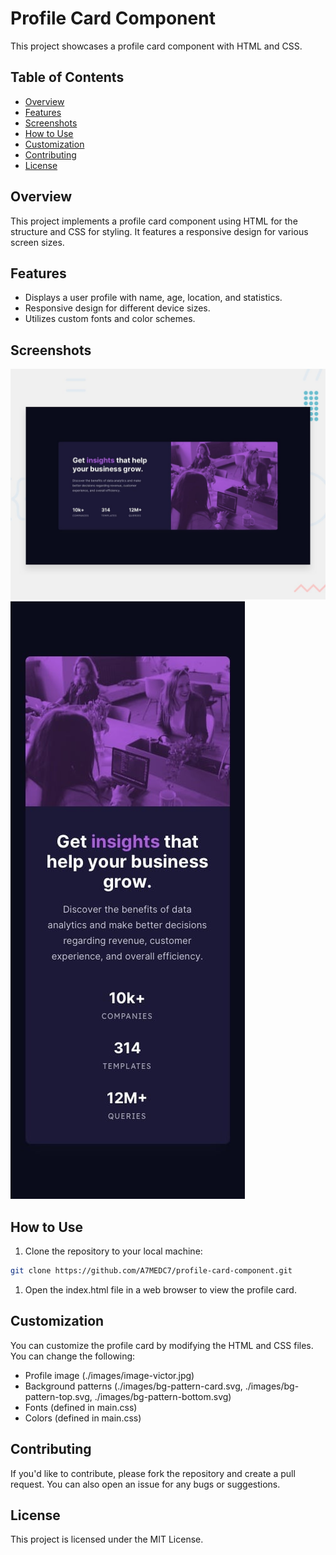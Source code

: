# Profile Card Component

This project showcases a profile card component with HTML and CSS.

## Table of Contents

- [Overview](#overview)
- [Features](#features)
- [Screenshots](#screenshots)
- [How to Use](#how-to-use)
- [Customization](#customization)
- [Contributing](#contributing)
- [License](#license)

## Overview

This project implements a profile card component using HTML for the structure and CSS for styling. It features a responsive design for various screen sizes.

## Features

- Displays a user profile with name, age, location, and statistics.
- Responsive design for different device sizes.
- Utilizes custom fonts and color schemes.

## Screenshots

![Screenshot 1](./design/desktop-preview.jpg)
![Screenshot 2](./design/mobile-design.jpg)

## How to Use

1. Clone the repository to your local machine:

```bash
git clone https://github.com/A7MEDC7/profile-card-component.git
```

1. Open the index.html file in a web browser to view the profile card.

## Customization

You can customize the profile card by modifying the HTML and CSS files. You can change the following:

- Profile image (./images/image-victor.jpg)
- Background patterns (./images/bg-pattern-card.svg, ./images/bg-pattern-top.svg, ./images/bg-pattern-bottom.svg)
- Fonts (defined in main.css)
- Colors (defined in main.css)

## Contributing

If you'd like to contribute, please fork the repository and create a pull request. You can also open an issue for any bugs or suggestions.

## License

This project is licensed under the MIT License.

